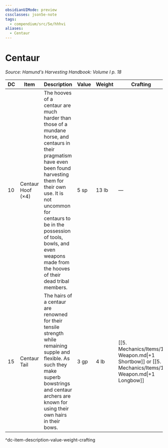 ```yaml
---
obsidianUIMode: preview
cssclasses: json5e-note
tags:
  - compendium/src/5e/hhhvi
aliases:
  - Centaur
---
```

# Centaur
*Source: Hamund's Harvesting Handbook: Volume I p. 18* 

| DC | Item | Description | Value | Weight | Crafting |
|----|------|-------------|-------|--------|----------|
| 10 | Centaur Hoof (×4) | The hooves of a centaur are much harder than those of a mundane horse, and centaurs in their pragmatism have even been found harvesting them for their own use. It is not uncommon for centaurs to be in the possession of tools, bowls, and even weapons made from the hooves of their dead tribal members. | 5 sp | 13 lb | — |
| 15 | Centaur Tail | The hairs of a centaur are renowned for their tensile strength while remaining supple and flexible. As such they make superb bowstrings and centaur archers are known for using their own hairs in their bows. | 3 gp | 4 lb | [[5. Mechanics/Items/1 Weapon.md\|+1 Shortbow]] or [[5. Mechanics/Items/1 Weapon.md\|+1 Longbow]] |
^dc-item-description-value-weight-crafting
